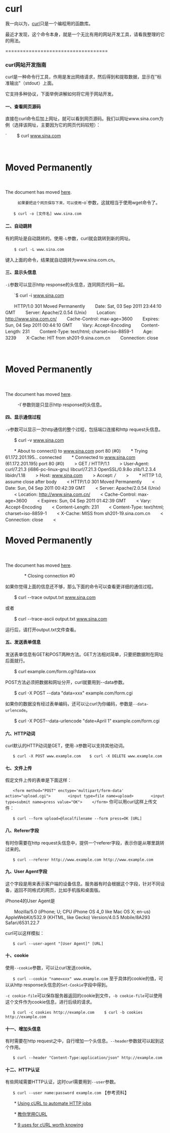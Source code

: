 # curl


我一向以为，[curl](https://curl.haxx.se/)只是一个编程用的函数库。
  
最近才发现，这个命令本身，就是一个无比有用的网站开发工具，请看我整理的它的用法。

===================================

### curl网站开发指南

curl是一种命令行工具，作用是发出网络请求，然后得到和提取数据，显示在"标准输出"（stdout）上面。

它支持多种协议，下面举例讲解如何将它用于网站开发。

#### __**一、查看网页源码**__

直接在curl命令后加上网址，就可以看到网页源码。我们以网址www.sina.com为例（选择该网址，主要因为它的网页代码较短）：

`
　　$ curl www.sina.com

　　<!DOCTYPE HTML PUBLIC "-//IETF//DTD HTML 2.0//EN">
　　<html><head>
　　<title>301 Moved Permanently</title>
　　</head><body>
　　<h1>Moved Permanently</h1>
　　<p>The document has moved <a href="http://www.sina.com.cn/">here</a>.</p>
　　</body></html>
`
如果要把这个网页保存下来，可以使用`-o`参数，这就相当于使用wget命令了。

　`　$ curl -o [文件名] www.sina.com `

#### __**二、自动跳转**__

有的网址是自动跳转的。使用`-L`参数，curl就会跳转到新的网址。


　　`$ curl -L www.sina.com`

键入上面的命令，结果就自动跳转为www.sina.com.cn。

#### __**三、显示头信息**__

`-i`参数可以显示http response的头信息，连同网页代码一起。


　　`$ curl -i www.sina.com


　　HTTP/1.0 301 Moved Permanently
　　Date: Sat, 03 Sep 2011 23:44:10 GMT
　　Server: Apache/2.0.54 (Unix)
　　Location: http://www.sina.com.cn/
　　Cache-Control: max-age=3600
　　Expires: Sun, 04 Sep 2011 00:44:10 GMT
　　Vary: Accept-Encoding
　　Content-Length: 231
　　Content-Type: text/html; charset=iso-8859-1
　　Age: 3239
　　X-Cache: HIT from sh201-9.sina.com.cn
　　Connection: close

　　<!DOCTYPE HTML PUBLIC "-//IETF//DTD HTML 2.0//EN">
　　<html><head>
　　<title>301 Moved Permanently</title>
　　</head><body>
　　<h1>Moved Permanently</h1>
　　<p>The document has moved <a href="http://www.sina.com.cn/">here</a>.</p>
　　</body></html>
`
`-I`参数则是只显示http response的头信息。

#### __**四、显示通信过程**__

`-v`参数可以显示一次http通信的整个过程，包括端口连接和http request头信息。


　　$ curl -v www.sina.com


　　* About to connect() to www.sina.com port 80 (#0)
　　* Trying 61.172.201.195... connected
　　* Connected to www.sina.com (61.172.201.195) port 80 (#0)
　　> GET / HTTP/1.1
　　> User-Agent: curl/7.21.3 (i686-pc-linux-gnu) libcurl/7.21.3 OpenSSL/0.9.8o zlib/1.2.3.4 libidn/1.18
　　> Host: www.sina.com
　　> Accept: */*
　　> 
　　* HTTP 1.0, assume close after body
　　< HTTP/1.0 301 Moved Permanently
　　< Date: Sun, 04 Sep 2011 00:42:39 GMT
　　< Server: Apache/2.0.54 (Unix)
　　< Location: http://www.sina.com.cn/
　　< Cache-Control: max-age=3600
　　< Expires: Sun, 04 Sep 2011 01:42:39 GMT
　　< Vary: Accept-Encoding
　　< Content-Length: 231
　　< Content-Type: text/html; charset=iso-8859-1
　　< X-Cache: MISS from sh201-19.sina.com.cn
　　< Connection: close
　　< 
　　<!DOCTYPE HTML PUBLIC "-//IETF//DTD HTML 2.0//EN">
　　<html><head>
　　<title>301 Moved Permanently</title>
　　</head><body>
　　<h1>Moved Permanently</h1>
　　<p>The document has moved <a href="http://www.sina.com.cn/">here</a>.</p>
　　</body></html>
　　* Closing connection #0

如果你觉得上面的信息还不够，那么下面的命令可以查看更详细的通信过程。


　　$ curl --trace output.txt www.sina.com

或者


　　$ curl --trace-ascii output.txt www.sina.com

运行后，请打开output.txt文件查看。

#### __**五、发送表单信息**__

发送表单信息有GET和POST两种方法。GET方法相对简单，只要把数据附在网址后面就行。


　　$ curl example.com/form.cgi?data=xxx

POST方法必须把数据和网址分开，curl就要用到--data参数。


　　$ curl -X POST --data "data=xxx" example.com/form.cgi

如果你的数据没有经过表单编码，还可以让curl为你编码，参数是`--data-urlencode`。


　　$ curl -X POST--data-urlencode "date=April 1" example.com/form.cgi

#### __**六、HTTP动词**__

curl默认的HTTP动词是GET，使用`-X`参数可以支持其他动词。

`
　　$ curl -X POST www.example.com
`
`
　　$ curl -X DELETE www.example.com
`
#### __**七、文件上传**__

假定文件上传的表单是下面这样：

`
　　<form method="POST" enctype='multipart/form-data' action="upload.cgi">
　　　　<input type=file name=upload>
　　　　<input type=submit name=press value="OK">
　　</form>
`
你可以用curl这样上传文件：

`
　　$ curl --form upload=@localfilename --form press=OK [URL]
`
#### __**八、Referer字段**__

有时你需要在http request头信息中，提供一个referer字段，表示你是从哪里跳转过来的。

`
　　$ curl --referer http://www.example.com http://www.example.com
`
#### __**九、User Agent字段**__

这个字段是用来表示客户端的设备信息。服务器有时会根据这个字段，针对不同设备，返回不同格式的网页，比如手机版和桌面版。

iPhone4的User Agent是


　　Mozilla/5.0 (iPhone; U; CPU iPhone OS 4_0 like Mac OS X; en-us) AppleWebKit/532.9 (KHTML, like Gecko) Version/4.0.5 Mobile/8A293 Safari/6531.22.7

curl可以这样模拟：

`
　　$ curl --user-agent "[User Agent]" [URL]
`
#### __**十、cookie**__

使用`--cookie`参数，可以让curl发送cookie。

`
　　$ curl --cookie "name=xxx" www.example.com
`
至于具体的cookie的值，可以从http response头信息的`Set-Cookie`字段中得到。

`-c cookie-file`可以保存服务器返回的cookie到文件，`-b cookie-file`可以使用这个文件作为cookie信息，进行后续的请求。

`
　　$ curl -c cookies http://example.com
　　$ curl -b cookies http://example.com
`
#### __**十一、增加头信息**__

有时需要在http request之中，自行增加一个头信息。`--header`参数就可以起到这个作用。

`
　　$ curl --header "Content-Type:application/json" http://example.com
`
#### __**十二、HTTP认证**__

有些网域需要HTTP认证，这时curl需要用到`--user`参数。

`
　　$ curl --user name:password example.com
`
【参考资料】

　　* [Using cURL to automate HTTP jobs](http://curl.haxx.se/docs/httpscripting.html)

　　* [教你学用CURL](http://bbs.et8.net/bbs/showthread.php?t=568472)

　　* [9 uses for cURL worth knowing](https://httpkit.com/resources/HTTP-from-the-Command-Line/)
